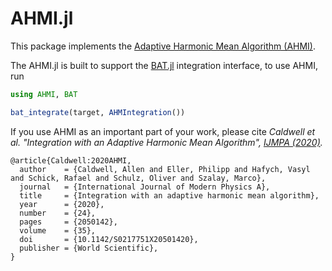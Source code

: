 # AHMI.jl

This package implements the [Adaptive Harmonic Mean Algorithm (AHMI)](http://doi.org/10.1142/S0217751X20501420).

The AHMI.jl is built to support the [BAT.jl](https://github.com/bat/BAT.jl) integration interface, to use AHMI, run

```julia
using AHMI, BAT

bat_integrate(target, AHMIntegration())
```

If you use AHMI as an important part of your work, please cite 
*Caldwell et al. "Integration with an Adaptive Harmonic Mean Algorithm", [IJMPA (2020)](http://doi.org/10.1142/S0217751X20501420).*

```
@article{Caldwell:2020AHMI,
  author    = {Caldwell, Allen and Eller, Philipp and Hafych, Vasyl and Schick, Rafael and Schulz, Oliver and Szalay, Marco},
  journal   = {International Journal of Modern Physics A},
  title     = {Integration with an adaptive harmonic mean algorithm},
  year      = {2020},
  number    = {24},
  pages     = {2050142},
  volume    = {35},
  doi       = {10.1142/S0217751X20501420},
  publisher = {World Scientific},
}
```
